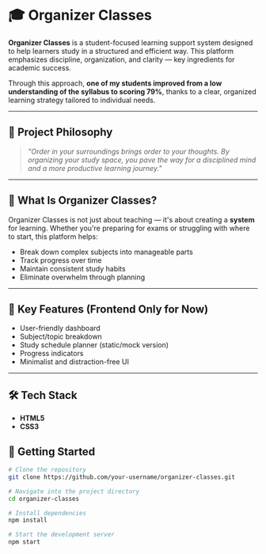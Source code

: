 # 🎓 Organizer Classes

**Organizer Classes** is a student-focused learning support system designed to help learners study in a structured and efficient way. This platform emphasizes discipline, organization, and clarity — key ingredients for academic success. 

Through this approach, **one of my students improved from a low understanding of the syllabus to scoring 79%**, thanks to a clear, organized learning strategy tailored to individual needs.

---

## 🌟 Project Philosophy

> *"Order in your surroundings brings order to your thoughts. By organizing your study space, you pave the way for a disciplined mind and a more productive learning journey."*

---

## 📘 What Is Organizer Classes?

Organizer Classes is not just about teaching — it's about creating a **system** for learning. Whether you're preparing for exams or struggling with where to start, this platform helps:

- Break down complex subjects into manageable parts
- Track progress over time
- Maintain consistent study habits
- Eliminate overwhelm through planning

---

## 🧩 Key Features (Frontend Only for Now)

- User-friendly dashboard
- Subject/topic breakdown
- Study schedule planner (static/mock version)
- Progress indicators
- Minimalist and distraction-free UI

---

## 🛠️ Tech Stack

- **HTML5**
- **CSS3**

## 🚀 Getting Started

```bash
# Clone the repository
git clone https://github.com/your-username/organizer-classes.git

# Navigate into the project directory
cd organizer-classes

# Install dependencies
npm install

# Start the development server
npm start
